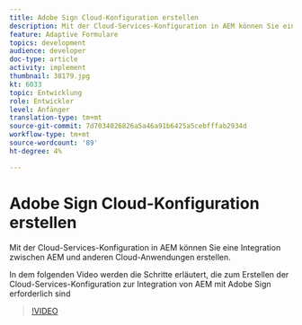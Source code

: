 ```yaml
---
title: Adobe Sign Cloud-Konfiguration erstellen
description: Mit der Cloud-Services-Konfiguration in AEM können Sie eine Integration zwischen AEM und anderen Cloud-Anwendungen erstellen. Im folgenden Video werden die Schritte erläutert, die zur Erstellung der Cloud-Services-Konfiguration zur Integration von AEM mit Adobe Sign erforderlich sind.
feature: Adaptive Formulare
topics: development
audience: developer
doc-type: article
activity: implement
thumbnail: 38179.jpg
kt: 6033
topic: Entwicklung
role: Entwickler
level: Anfänger
translation-type: tm+mt
source-git-commit: 7d7034026826a5a46a91b6425a5cebfffab2934d
workflow-type: tm+mt
source-wordcount: '89'
ht-degree: 4%

---
```


# Adobe Sign Cloud-Konfiguration erstellen

Mit der Cloud-Services-Konfiguration in AEM können Sie eine Integration zwischen AEM und anderen Cloud-Anwendungen erstellen.

In dem folgenden Video werden die Schritte erläutert, die zum Erstellen der Cloud-Services-Konfiguration zur Integration von AEM mit Adobe Sign erforderlich sind

>[!VIDEO](https://video.tv.adobe.com/v/38179/?quality=9&learn=on)